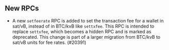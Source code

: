 New RPCs
------------

- A new `setfeerate` RPC is added to set the transaction fee for a wallet in
  sat/vB, instead of in BTC/kvB like `settxfee`. This RPC is intended to replace
  `settxfee`, which becomes a hidden RPC and is marked as deprecated. This
  change is part of a larger migration from BTC/kvB to sat/vB units for fee
  rates. (#20391)


